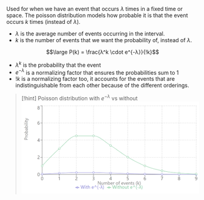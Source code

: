 Used for when we have an event that occurs $\lambda$ times in a fixed time or space.
The poisson distribution models how probable it is that the event occurs $k$ times (instead of $\lambda$).

- $\lambda$ is the average number of events occurring in the interval.
- $k$ is the number of events that we want the probability of, instead of $\lambda$.

$$\large P(k) = \frac{λ^k \cdot e^{-λ}}{!k}$$

- $\lambda^k$ is the probability that the event
- $e^{-λ}$ is a normalizing factor that ensures the probabilities sum to 1
- $!k$ is a normalizing factor too, it accounts for the events that are indistinguishable from each other because of the different orderings.

> [!hint] Poisson distribution with $e^{-\lambda}$ vs without
> ![](../z_images/Pasted%20image%2020240923110037.png)
> 
